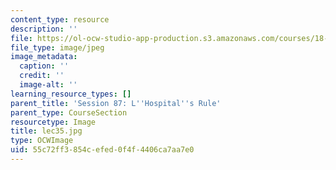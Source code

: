 ```yaml
---
content_type: resource
description: ''
file: https://ol-ocw-studio-app-production.s3.amazonaws.com/courses/18-01sc-single-variable-calculus-fall-2010/55c72ff3854cefed0f4f4406ca7aa7e0_lec35.jpg
file_type: image/jpeg
image_metadata:
  caption: ''
  credit: ''
  image-alt: ''
learning_resource_types: []
parent_title: 'Session 87: L''Hospital''s Rule'
parent_type: CourseSection
resourcetype: Image
title: lec35.jpg
type: OCWImage
uid: 55c72ff3-854c-efed-0f4f-4406ca7aa7e0
---
```

